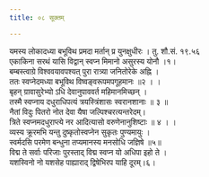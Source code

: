 ```yaml
---
title: ०८ सूक्तम्

---
```

यमस्य लोकादध्या बभूविथ प्रमदा मर्तान् प्र युनक्षुधीरः । तु. शौ.सं. १९.५६  
एकाकिना सरथं यासि विद्वान् स्वप्न मिमानो असुरस्य योनौ ।१।  
बम्बस्त्वाग्रे विश्ववयावपश्यत् पुरा रात्र्या जनितोरेके अह्नि ।  
ततः स्वप्नेदमध्या बभूविथ विष्वङ्वरूपमपगूहमानः ॥२ । ।  
बृहन् ग्रावासुरेभ्यो ऽधि देवानुपाववर्त महिमानमिच्छन् ।  
तस्मै स्वप्नाय दधुराधिपत्यं त्रयस्त्रिंशासः स्वरानशानाः ॥ ३ ॥  
नैतां विदुः पितरो नोत देवा यैषा जल्पिश्चरत्यन्तरेदम्।  
त्रिते स्वप्नमदधुराप्त्ये नर आदित्यासो वरुणेनानुशिष्टाः ॥ ४ । ।  
व्यस्य क्रूरमभि यन्तु दुष्कृतोस्वप्नेन सुकृतः पुण्यमायुः ।  
स्वर्मदसि परमेण बन्धुना तप्यमानस्य मनसोधि जज्ञिषे ॥५॥  
विद्म ते सर्वाः परिजाः पुरस्ताद् विद्म स्वप्न यो अधिपा इहो ते ।  
यशस्विनो नो यशसेह पाह्याराद् द्विषेभिरप याहि दूरम्।६।  
  